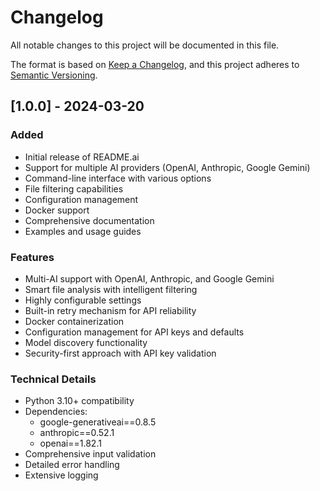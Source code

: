 # Changelog

All notable changes to this project will be documented in this file.

The format is based on [Keep a Changelog](https://keepachangelog.com/en/1.0.0/),
and this project adheres to [Semantic Versioning](https://semver.org/spec/v2.0.0.html).

## [1.0.0] - 2024-03-20

### Added
- Initial release of README.ai
- Support for multiple AI providers (OpenAI, Anthropic, Google Gemini)
- Command-line interface with various options
- File filtering capabilities
- Configuration management
- Docker support
- Comprehensive documentation
- Examples and usage guides

### Features
- Multi-AI support with OpenAI, Anthropic, and Google Gemini
- Smart file analysis with intelligent filtering
- Highly configurable settings
- Built-in retry mechanism for API reliability
- Docker containerization
- Configuration management for API keys and defaults
- Model discovery functionality
- Security-first approach with API key validation

### Technical Details
- Python 3.10+ compatibility
- Dependencies:
  - google-generativeai==0.8.5
  - anthropic==0.52.1
  - openai==1.82.1
- Comprehensive input validation
- Detailed error handling
- Extensive logging 